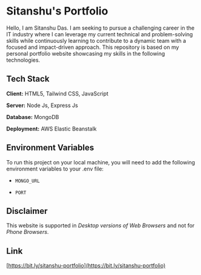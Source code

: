 # Sitanshu's Portfolio
Hello, I am Sitanshu Das. I am seeking to pursue a challenging career in the IT industry where I can leverage my current technical and problem-solving skills while continuously learning to contribute to a dynamic team with a focused and impact-driven approach. This repository is based on my personal portfolio website showcasing my skills in the following technologies.

## Tech Stack
**Client:** HTML5, Tailwind CSS, JavaScript

**Server:** Node Js, Express Js

**Database:** MongoDB

**Deployment:** AWS Elastic Beanstalk

## Environment Variables
To run this project on your local machine, you will need to add the following environment variables to your .env file:
- `MONGO_URL`

- `PORT`

## Disclaimer
This website is supported in *Desktop versions of Web Browsers* and not for *Phone Browsers*.

## Link
[https://bit.ly/sitanshu-portfolio](https://bit.ly/sitanshu-portfolio)
